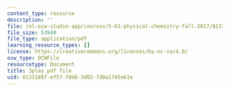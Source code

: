 ```yaml
---
content_type: resource
description: ''
file: /ol-ocw-studio-app/courses/5-61-physical-chemistry-fall-2017/8133188fef57f0d63d03fd0a1745e61e_yBCdnNIAiQg.pdf
file_size: 53940
file_type: application/pdf
learning_resource_types: []
license: https://creativecommons.org/licenses/by-nc-sa/4.0/
ocw_type: OCWFile
resourcetype: Document
title: 3play pdf file
uid: 8133188f-ef57-f0d6-3d03-fd0a1745e61e
---
```

